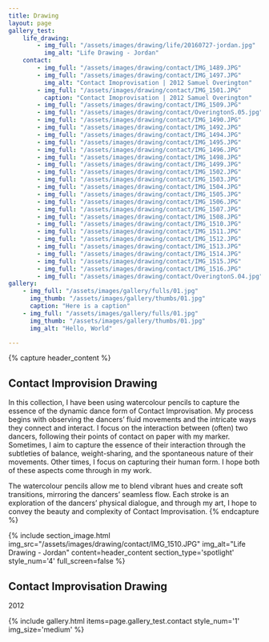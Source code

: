 ```yaml
---
title: Drawing
layout: page
gallery_test:
    life_drawing:
        - img_full: "/assets/images/drawing/life/20160727-jordan.jpg"
          img_alt: "Life Drawing - Jordan"
    contact:
        - img_full: "/assets/images/drawing/contact/IMG_1489.JPG"
        - img_full: "/assets/images/drawing/contact/IMG_1497.JPG"
          img_alt: "Contact Imoprovisation | 2012 Samuel Overington"
        - img_full: "/assets/images/drawing/contact/IMG_1501.JPG"
          caption: "Contact Imoprovisation | 2012 Samuel Overington"
        - img_full: "/assets/images/drawing/contact/IMG_1509.JPG"
        - img_full: "/assets/images/drawing/contact/OveringtonS.05.jpg"
        - img_full: "/assets/images/drawing/contact/IMG_1490.JPG"
        - img_full: "/assets/images/drawing/contact/IMG_1492.JPG"
        - img_full: "/assets/images/drawing/contact/IMG_1494.JPG"
        - img_full: "/assets/images/drawing/contact/IMG_1495.JPG"
        - img_full: "/assets/images/drawing/contact/IMG_1496.JPG"
        - img_full: "/assets/images/drawing/contact/IMG_1498.JPG"
        - img_full: "/assets/images/drawing/contact/IMG_1499.JPG"
        - img_full: "/assets/images/drawing/contact/IMG_1502.JPG"
        - img_full: "/assets/images/drawing/contact/IMG_1503.JPG"
        - img_full: "/assets/images/drawing/contact/IMG_1504.JPG"
        - img_full: "/assets/images/drawing/contact/IMG_1505.JPG"
        - img_full: "/assets/images/drawing/contact/IMG_1506.JPG"
        - img_full: "/assets/images/drawing/contact/IMG_1507.JPG"
        - img_full: "/assets/images/drawing/contact/IMG_1508.JPG"
        - img_full: "/assets/images/drawing/contact/IMG_1510.JPG"
        - img_full: "/assets/images/drawing/contact/IMG_1511.JPG"
        - img_full: "/assets/images/drawing/contact/IMG_1512.JPG"
        - img_full: "/assets/images/drawing/contact/IMG_1513.JPG"
        - img_full: "/assets/images/drawing/contact/IMG_1514.JPG"
        - img_full: "/assets/images/drawing/contact/IMG_1515.JPG"
        - img_full: "/assets/images/drawing/contact/IMG_1516.JPG"
        - img_full: "/assets/images/drawing/contact/OveringtonS.04.jpg"
gallery:
    - img_full: "/assets/images/gallery/fulls/01.jpg"
      img_thumb: "/assets/images/gallery/thumbs/01.jpg"
      caption: "Here is a caption"
    - img_full: "/assets/images/gallery/fulls/01.jpg"
      img_thumb: "/assets/images/gallery/thumbs/01.jpg"
      img_alt: "Hello, World"

---
```

{% capture header_content %}
## Contact Improvision Drawing

In this collection, I have been using watercolour pencils to capture the essence of the dynamic dance form of Contact Improvisation. My process begins with observing the dancers’ fluid movements and the intricate ways they connect and interact. I focus on the interaction between (often) two dancers, following their points of contact on paper with my marker. Sometimes, I aim to capture the essence of their interaction through the subtleties of balance, weight-sharing, and the spontaneous nature of their movements. Other times, I focus on capturing their human form. I hope both of these aspects come through in my work.

The watercolour pencils allow me to blend vibrant hues and create soft transitions, mirroring the dancers’ seamless flow. Each stroke is an exploration of the dancers’ physical dialogue, and through my art, I hope to convey the beauty and complexity of Contact Improvisation.
{% endcapture %}

<div class="wrapper style1 align-center">

{% include section_image.html
  img_src="/assets/images/drawing/contact/IMG_1510.JPG"
  img_alt="Life Drawing - Jordan"
  content=header_content
  section_type='spotlight'
  style_num='4'
  full_screen=false
  %}


  <section>
    <div class="inner">
      <h2>Contact Improvisation Drawing</h2>
      <p>2012</p>
    </div>
    {% include gallery.html
      items=page.gallery_test.contact
      style_num='1'
      img_size='medium'
      %}
  </section>

</div>